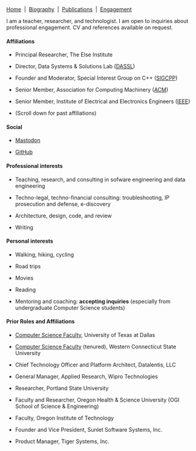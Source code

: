 [Home](/)&nbsp;&nbsp;\|&nbsp;&nbsp;[Biography](/bio)&nbsp;&nbsp;\|&nbsp;&nbsp;[Publications](/pubs)&nbsp;&nbsp;\|&nbsp;&nbsp;[Engagement](/engagement/)

I am a teacher, researcher, and technologist. I am open to inquiries about professional engagement.
CV and references available on request. 

#### Affiliations

- Principal Researcher, The Else Institute

- Director, Data Systems & Solutions Lab ([DASSL](https://dassl.github.io/))

- Founder and Moderator, Special Interest Group on C++ ([SIGCPP](https://sigcpp.github.io/))

- Senior Member, Association for Computing Machinery ([ACM](https://www.acm.org/))

- Senior Member, Institute of Electrical and Electronics Engineers ([IEEE](https://www.ieee.org/))

- (Scroll down for past affiliations)


#### Social
- [Mastodon](https://hachyderm.io/@smurthys)

- [GitHub](https://github.com/smurthys)


#### Professional interests

- Teaching, research, and consulting in sofware engineering and data engineering

- Techno-legal, techno-financial consulting: troubleshooting, IP prosecution and defense, e-discovery

- Architecture, design, code, and review

- Writing


#### Personal interests

- Walking, hiking, cycling

- Road trips

- Movies

- Reading

- Mentoring and coaching: **accepting inquiries** (especially from undergraduate Computer Science students)


#### Prior Roles and Affiliations

- [Computer Science Faculty](https://cs.utdallas.edu/people/faculty/murthy-sean/), University of Texas at Dallas

- [Computer Science Faculty](https://sites.wcsu.edu/murthys/) (tenured), Western Connecticut State University

- Chief Technology Officer and Platform Architect, Datalentis, LLC

- General Manager, Applied Research, Wipro Technologies

- Researcher, Portland State University

- Faculty and Researcher, Oregon Health & Science University (OGI School of Science & Engineering)

- Faculty, Oregon Institute of Technology

- Founder and Vice President, Sunlet Software Systems, Inc.

- Product Manager, Tiger Systems, Inc.
